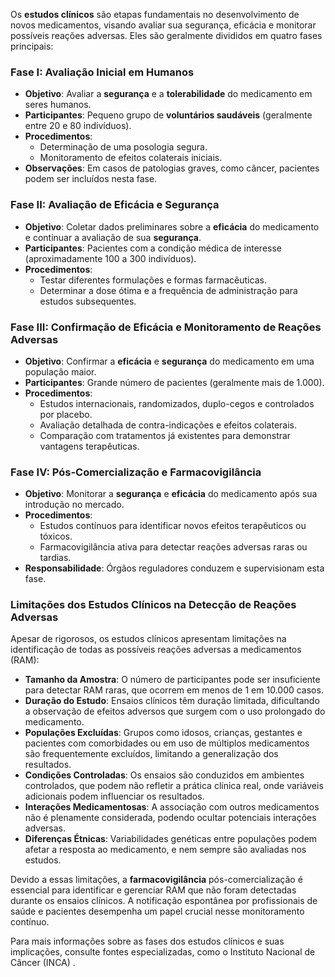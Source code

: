 Os **estudos clínicos** são etapas fundamentais no desenvolvimento de novos medicamentos, visando avaliar sua segurança, eficácia e monitorar possíveis reações adversas. Eles são geralmente divididos em quatro fases principais:

### **Fase I: Avaliação Inicial em Humanos**

- **Objetivo**: Avaliar a **segurança** e a **tolerabilidade** do medicamento em seres humanos.
- **Participantes**: Pequeno grupo de **voluntários saudáveis** (geralmente entre 20 e 80 indivíduos).
- **Procedimentos**:
  - Determinação de uma posologia segura.
  - Monitoramento de efeitos colaterais iniciais.
- **Observações**: Em casos de patologias graves, como câncer, pacientes podem ser incluídos nesta fase.

### **Fase II: Avaliação de Eficácia e Segurança**

- **Objetivo**: Coletar dados preliminares sobre a **eficácia** do medicamento e continuar a avaliação de sua **segurança**.
- **Participantes**: Pacientes com a condição médica de interesse (aproximadamente 100 a 300 indivíduos).
- **Procedimentos**:
  - Testar diferentes formulações e formas farmacêuticas.
  - Determinar a dose ótima e a frequência de administração para estudos subsequentes.

### **Fase III: Confirmação de Eficácia e Monitoramento de Reações Adversas**

- **Objetivo**: Confirmar a **eficácia** e **segurança** do medicamento em uma população maior.
- **Participantes**: Grande número de pacientes (geralmente mais de 1.000).
- **Procedimentos**:
  - Estudos internacionais, randomizados, duplo-cegos e controlados por placebo.
  - Avaliação detalhada de contra-indicações e efeitos colaterais.
  - Comparação com tratamentos já existentes para demonstrar vantagens terapêuticas.

### **Fase IV: Pós-Comercialização e Farmacovigilância**

- **Objetivo**: Monitorar a **segurança** e **eficácia** do medicamento após sua introdução no mercado.
- **Procedimentos**:
  - Estudos contínuos para identificar novos efeitos terapêuticos ou tóxicos.
  - Farmacovigilância ativa para detectar reações adversas raras ou tardias.
- **Responsabilidade**: Órgãos reguladores conduzem e supervisionam esta fase.

### **Limitações dos Estudos Clínicos na Detecção de Reações Adversas**

Apesar de rigorosos, os estudos clínicos apresentam limitações na identificação de todas as possíveis reações adversas a medicamentos (RAM):

- **Tamanho da Amostra**: O número de participantes pode ser insuficiente para detectar RAM raras, que ocorrem em menos de 1 em 10.000 casos.
- **Duração do Estudo**: Ensaios clínicos têm duração limitada, dificultando a observação de efeitos adversos que surgem com o uso prolongado do medicamento.
- **Populações Excluídas**: Grupos como idosos, crianças, gestantes e pacientes com comorbidades ou em uso de múltiplos medicamentos são frequentemente excluídos, limitando a generalização dos resultados.
- **Condições Controladas**: Os ensaios são conduzidos em ambientes controlados, que podem não refletir a prática clínica real, onde variáveis adicionais podem influenciar os resultados.
- **Interações Medicamentosas**: A associação com outros medicamentos não é plenamente considerada, podendo ocultar potenciais interações adversas.
- **Diferenças Étnicas**: Variabilidades genéticas entre populações podem afetar a resposta ao medicamento, e nem sempre são avaliadas nos estudos.

Devido a essas limitações, a **farmacovigilância** pós-comercialização é essencial para identificar e gerenciar RAM que não foram detectadas durante os ensaios clínicos. A notificação espontânea por profissionais de saúde e pacientes desempenha um papel crucial nesse monitoramento contínuo.

Para mais informações sobre as fases dos estudos clínicos e suas implicações, consulte fontes especializadas, como o Instituto Nacional de Câncer (INCA) . 